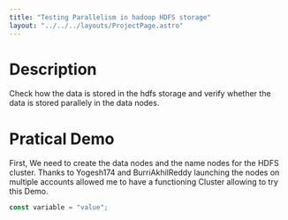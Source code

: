 ```yaml
---
title: "Testing Parallelism in hadoop HDFS storage"
layout: "../../../layouts/ProjectPage.astro"
---
```


<div class="top">

# Description

Check how the data is stored in the hdfs storage and verify whether the data is stored parallely in the data nodes. 
</div>

<div class="top">

# Pratical Demo

First, We need to create the data nodes and the name nodes for the HDFS cluster. Thanks to Yogesh174 and BurriAkhilReddy launching the nodes on multiple accounts allowed me to have a functioning Cluster allowing to try this Demo.


```js
const variable = "value";
```
</div>